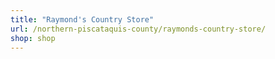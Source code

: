 ```yaml
---
title: "Raymond's Country Store"
url: /northern-piscataquis-county/raymonds-country-store/
shop: shop
---
```

